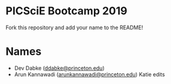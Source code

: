 # PICSciE Bootcamp 2019
Fork this repository and add your name to the README!

# Names
 - Dev Dabke (ddabke@princeton.edu)
 - Arun Kannawadi (arunkannawadi@princeton.edu)
Katie edits 